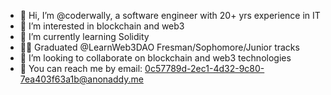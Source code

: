 - 👋 Hi, I’m @coderwally, a software engineer with 20+ yrs experience in IT
- 👀 I’m interested in blockchain and web3
- 🌱 I’m currently learning Solidity
- 👨‍🎓 Graduated @LearnWeb3DAO Fresman/Sophomore/Junior tracks
- 💞️ I’m looking to collaborate on blockchain and web3 technologies
- 📧 You can reach me by email: 0c57789d-2ec1-4d32-9c80-7ea403f63a1b@anonaddy.me

<!---
coderwally/coderwally is a ✨ special ✨ repository because its `README.md` (this file) appears on your GitHub profile.
You can click the Preview link to take a look at your changes.
--->

